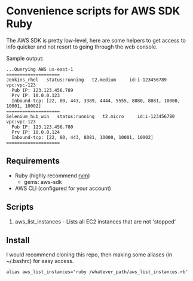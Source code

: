 # Convenience scripts for AWS SDK Ruby

The AWS SDK is pretty low-level, here are some helpers to get access to info quicker and not resort to going through the web console.

Sample output:

```vagrant@precise64:/vagrant$ aws_list_instances
...Querying AWS us-east-1
====================
Jenkins_rhel   status:running   t2.medium     id:i-123456789   vpc:vpc-123
  Pub IP: 123.123.456.789
  Prv IP: 10.0.0.123
  Inbound-tcp: [22, 80, 443, 3389, 4444, 5555, 8080, 8081, 10000, 10001, 10002]
====================
Selenium_hub_win   status:running   t2.micro     id:i-123456780   vpc:vpc-123
  Pub IP: 123.123.456.780
  Prv IP: 10.0.0.124
  Inbound-tcp: [22, 80, 443, 8081, 10000, 10001, 10002]
====================
```

## Requirements

- Ruby (highly recommend [rvm](https://rvm.io/))
  - gems: aws-sdk
- AWS CLI (configured for your account)

## Scripts

1. aws_list_instances - Lists all EC2 instances that are not 'stopped'

## Install

I would recommend cloning this repo, then making some aliases (in ~/.bashrc) for easy access.

`alias aws_list_instances='ruby /whatever_path/aws_list_instances.rb'`
